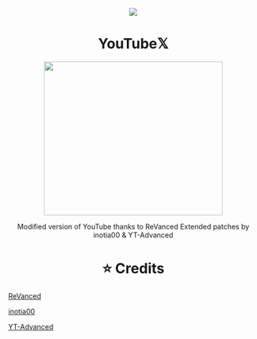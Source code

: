 <a href="https://visitcount.itsvg.in">
  <p align="center"><img src ="https://visitcount.itsvg.in/api?id=STEK1337&label=Visitors&color=12&icon=0&pretty=false" />
</a>

<h1 align="center">YouTube𝕏</h1>

<p align="center">
  <img width="360" height="310" src="https://i.ibb.co/ts2GMG1/unnamed.png">
</p>

<p align="center">
Modified version of YouTube thanks to ReVanced Extended patches by inotia00 & YT-Advanced
</p>

<h1 align="center">⭐ Credits</h1>

[ReVanced](https://github.com/revanced)

[inotia00](https://github.com/inotia00)

[YT-Advanced](https://github.com/YT-Advanced)
